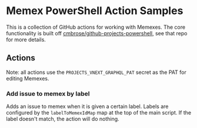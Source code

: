 # Memex PowerShell Action Samples

This is a collection of GitHub actions for working with Memexes. The core functionality is built off [cmbrose/github-projects-powershell](https://github.com/cmbrose/github-projects-powershell), see that repo for more details.

## Actions

Note: all actions use the `PROJECTS_VNEXT_GRAPHQL_PAT` secret as the PAT for editing Memexes.

### Add issue to memex by label

Adds an issue to memex when it is given a certain label. Labels are configured by the `labelToMemexIdMap` map at the top of the main script. If the label doesn't match, the action will do nothing.
